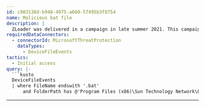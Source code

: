 ```yaml
---
id: c903138d-b948-4975-a660-57495b3f8754
name: Malicious bat file
description: |
  ZLoader was delivered in a campaign in late summer 2021. This campaign was tweeted by @MsftSecIntel on twitter.
requiredDataConnectors:
  - connectorId: MicrosoftThreatProtection
    dataTypes:
      - DeviceFileEvents
tactics:
  - Initial access
query: |-
  ```kusto
  DeviceFileEvents
  | where FileName endswith '.bat'
      and FolderPath has @'Program Files (x86)\Sun Technology Network\Oracle Java SE'
  ```
---
```


